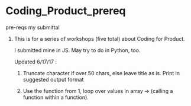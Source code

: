 # Coding_Product_prereq
pre-reqs my submittal

1. This is for a series of workshops (five total)
   about Coding for Product. 
   
   I submitted mine in JS. May try to do in Python, too.
   
   Updated 6/17/17 :
   1. Truncate character if over 50 chars, else leave title as is.
      Print in suggested output format
      
   2. Use the function from 1, loop over values in array -> (calling a function within a function).
